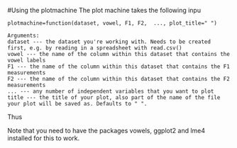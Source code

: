 #Using the plotmachine
The plot machine takes the following inpu

    plotmachine=function(dataset, vowel, F1, F2,  ..., plot_title=" ") 
    
    Arguments:
    dataset --- the dataset you're working with. Needs to be created first, e.g. by reading in a spreadsheet with read.csv()
    vowel --- the name of the column within this dataset that contains the vowel labels
    F1 --- the name of the column within this dataset that contains the F1 measurements
    F2 --- the name of the column within this dataset that contains the F2 measurements
    ... --- any number of independent variables that you want to plot 
    title --- the title of your plot, also part of the name of the file your plot will be saved as. Defaults to " ".

Thus

    

Note that you need to have the packages vowels, ggplot2 and lme4 installed for this to work. 

